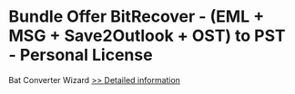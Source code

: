 # Bundle Offer BitRecover - (EML + MSG + Save2Outlook + OST) to PST - Personal License
Bat Converter Wizard
[>> Detailed information](https://secure.shareit.com/shareit/product.html?productid=300954702&affiliateid=200057808)